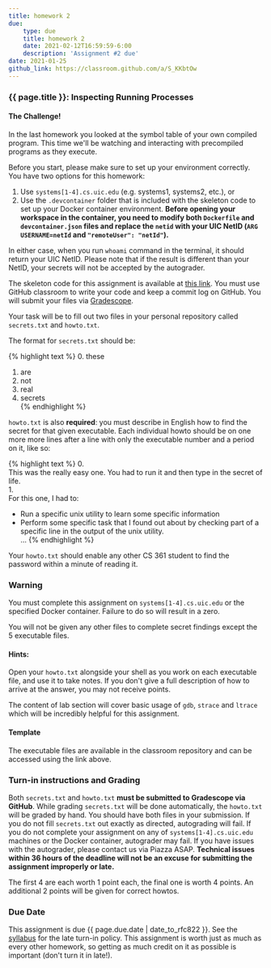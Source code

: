 ```yaml
---
title: homework 2
due: 
    type: due
    title: homework 2
    date: 2021-02-12T16:59:59-6:00
    description: 'Assignment #2 due'
date: 2021-01-25
github_link: https://classroom.github.com/a/S_KKbtOw
---
```


### {{ page.title }}: Inspecting Running Processes



####  The Challenge!

In the last homework you looked at the symbol table of your own compiled program. This time we'll be watching and interacting with precompiled programs as they execute.

Before you start, please make sure to set up your environment correctly. You have two options for this homework:

1. Use `systems[1-4].cs.uic.edu` (e.g. systems1, systems2, etc.), or
2. Use the `.devcontainer` folder that is included with the skeleton code to set up your Docker container environment. **Before opening your workspace in the container, you need to modify both `Dockerfile` and `devcontainer.json` files and replace the `netid` with your UIC NetID (`ARG USERNAME=netId` and `"remoteUser": "netId"`).**

In either case, when you run `whoami` command in the terminal, it should return your UIC NetID. Please note that if the result is different than your NetID, your secrets will not be accepted by the autograder. 

The skeleton code for this assignment is available at [this link]({{page.github_link}}). You must use GitHub classroom to write your code and keep a commit log on GitHub. You will submit your files via [Gradescope]({{site.gradescope}}).

Your task will be to fill out two files in your personal repository called `secrets.txt` and `howto.txt`. 

The format for `secrets.txt` should be:

{% highlight text %}
0. these  
1. are  
2. not  
3. real  
4. secrets  
{% endhighlight %}

`howto.txt` is also **required**: you must describe in English how to find the secret for that given executable. Each individual howto should be on one more more lines after a line with only the executable number and a period on it, like so:

{% highlight text %}
0.  
This was the really easy one. You had to run it and then type in the secret of life.  
1.  
For this one, I had to:  
* Run a specific unix utility to learn some specific information  
* Perform some specific task that I found out about by checking part of a specific line in the output of the unix utility.  
...
{% endhighlight %}

Your `howto.txt` should enable any other CS 361 student to find the password within a minute of reading it.

### Warning

You must complete this assignment on `systems[1-4].cs.uic.edu` or the specified Docker container. Failure to do so will result in a zero.

You will not be given any other files to complete secret findings except the 5 executable files.

#### Hints:

Open your `howto.txt` alongside your shell as you work on each executable file, and use it to take notes. If you don't give a full description of how to arrive at the answer, you may not receive points. 

The content of lab section will cover basic usage of `gdb`, `strace` and `ltrace` which will be incredibly helpful for this assignment. 

#### Template 

The executable files are available in the classroom repository and can be accessed using the link above.

### Turn-in instructions and Grading

Both `secrets.txt` and `howto.txt` **must be submitted to Gradescope via GitHub**. While grading `secrets.txt` will be done automatically, the `howto.txt` will be graded by hand. You should have both files in your submission. If you do not fill `secrets.txt` out exactly as directed, autograding will fail. If you do not complete your assignment on any of `systems[1-4].cs.uic.edu` machines or the Docker container, autograder may fail. If you have issues with the autograder, please contact us via Piazza ASAP. **Technical issues within 36 hours of the deadline will not be an excuse for submitting the assignment improperly or late.**

The first 4 are each worth 1 point each, the final one is worth 4 points. An additional 2 points will be given for correct howtos.

### Due Date
This assignment is due {{ page.due.date | date_to_rfc822 }}. See the [syllabus](syllabus.html) for the late turn-in policy. This assignment is worth just as much as every other homework, so getting as much credit on it as possible is important (don't turn it in late!).

